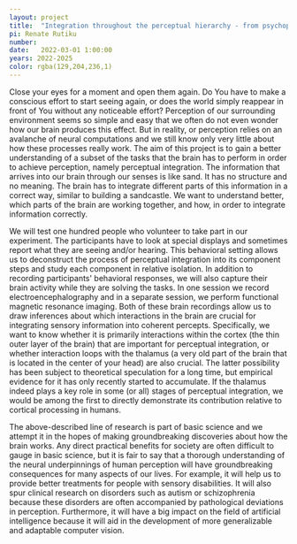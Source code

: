 ```yaml
---
layout: project
title:  "Integration throughout the perceptual hierarchy - from psychophysics to EEG and MRI."
pi: Renate Rutiku
number: 
date:   2022-03-01 1:00:00
years: 2022-2025
color: rgba(129,204,236,1)
---
```


Close your eyes for a moment and open them again. Do You have to make a conscious effort to start seeing again, or does the world simply reappear in front of You without any noticeable effort? Perception of our surrounding environment seems so simple and easy that we often do not even wonder how our brain produces this effect. But in reality, or perception relies on an avalanche of neural computations and we still know only very little about how these processes really work. The aim of this project is to gain a better understanding of a subset of the tasks that the brain has to perform in order to achieve perception, namely perceptual integration. The information that arrives into our brain through our senses is like sand. It has no structure and no meaning. The brain has to integrate different parts of this information in a correct way, similar to building a sandcastle. We want to understand better, which parts of the brain are working together, and how, in order to integrate information correctly.


We will test one hundred people who volunteer to take part in our experiment. The participants have to look at special displays and sometimes report what they are seeing and/or hearing. This behavioral setting allows us to deconstruct the process of perceptual integration into its component steps and study each component in relative isolation. In addition to recording participants' behavioral responses, we will also capture their brain activity while they are solving the tasks. In one session we record electroencephalography and in a separate session, we perform functional magnetic resonance imaging. Both of these brain recordings allow us to draw inferences about which interactions in the brain are crucial for integrating sensory information into coherent percepts. Specifically, we want to know whether it is primarily interactions within the cortex (the thin outer layer of the brain) that are important for perceptual integration, or whether interaction loops with the thalamus (a very old part of the brain that is located in the center of your head) are also crucial. The latter possibility has been subject to theoretical speculation for a long time, but empirical evidence for it has only recently started to accumulate. If the thalamus indeed plays a key role in some (or all) stages of perceptual integration, we would be among the first to directly demonstrate its contribution relative to cortical processing in humans.


The above-described line of research is part of basic science and we attempt it in the hopes of making groundbreaking discoveries about how the brain works. Any direct practical benefits for society are often difficult to gauge in basic science, but it is fair to say that a thorough understanding of the neural underpinnings of human perception will have groundbreaking consequences for many aspects of our lives. For example, it will help us to provide better treatments for people with sensory disabilities. It will also spur clinical research on disorders such as autism or schizophrenia because these disorders are often accompanied by pathological deviations in perception. Furthermore, it will have a big impact on the field of artificial intelligence because it will aid in the development of more generalizable and adaptable computer vision.